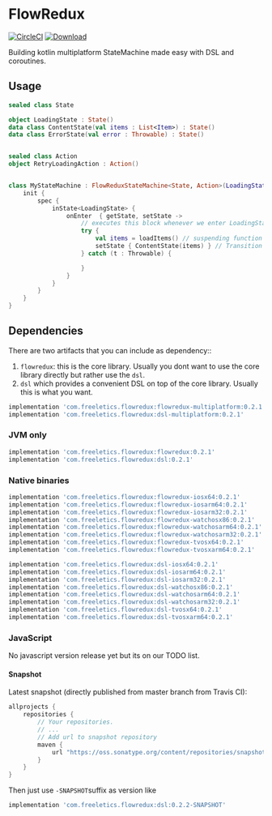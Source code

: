 # FlowRedux

[![CircleCI](https://circleci.com/gh/freeletics/FlowRedux.svg?style=svg)](https://circleci.com/gh/freeletics/FlowFedux)
[![Download](https://maven-badges.herokuapp.com/maven-central/com.freeletics.flowredux/flowredux/badge.svg) ](https://maven-badges.herokuapp.com/maven-central/com.freeletics.flowredux/flowredux)

Building kotlin multiplatform StateMachine made easy with DSL and coroutines.

## Usage

```kotlin
sealed class State

object LoadingState : State()
data class ContentState(val items : List<Item>) : State()
data class ErrorState(val error : Throwable) : State()


sealed class Action
object RetryLoadingAction : Action()


class MyStateMachine : FlowReduxStateMachine<State, Action>(LoadingState){
    init {
        spec {
            inState<LoadingState> {
                onEnter  { getState, setState ->
                    // executes this block whenever we enter LoadingState
                    try {
                        val items = loadItems() // suspending function / coroutine to load items
                        setState { ContentState(items) } // Transition to ContentState
                    } catch (t : Throwable) {

                    }
                }
            }
        }
    }
}
```

## Dependencies
There are two artifacts that you can include as dependency::
1. `flowredux`: this is the core library. Usually you dont want to use the core library directly but rather use the `dsl`.
2. `dsl` which provides a convenient DSL on top of the core library. Usually this is what you want.

```groovy
implementation 'com.freeletics.flowredux:flowredux-multiplatform:0.2.1'
implementation 'com.freeletics.flowredux:dsl-multiplatform:0.2.1'
```

### JVM only
```groovy
implementation 'com.freeletics.flowredux:flowredux:0.2.1'
implementation 'com.freeletics.flowredux:dsl:0.2.1'
```

### Native binaries
```groovy
implementation 'com.freeletics.flowredux:flowredux-iosx64:0.2.1'
implementation 'com.freeletics.flowredux:flowredux-iosarm64:0.2.1'
implementation 'com.freeletics.flowredux:flowredux-iosarm32:0.2.1'
implementation 'com.freeletics.flowredux:flowredux-watchosx86:0.2.1'
implementation 'com.freeletics.flowredux:flowredux-watchosarm64:0.2.1'
implementation 'com.freeletics.flowredux:flowredux-watchosarm32:0.2.1'
implementation 'com.freeletics.flowredux:flowredux-tvosx64:0.2.1'
implementation 'com.freeletics.flowredux:flowredux-tvosxarm64:0.2.1'

implementation 'com.freeletics.flowredux:dsl-iosx64:0.2.1'
implementation 'com.freeletics.flowredux:dsl-iosarm64:0.2.1'
implementation 'com.freeletics.flowredux:dsl-iosarm32:0.2.1'
implementation 'com.freeletics.flowredux:dsl-watchosx86:0.2.1'
implementation 'com.freeletics.flowredux:dsl-watchosarm64:0.2.1'
implementation 'com.freeletics.flowredux:dsl-watchosarm32:0.2.1'
implementation 'com.freeletics.flowredux:dsl-tvosx64:0.2.1'
implementation 'com.freeletics.flowredux:dsl-tvosxarm64:0.2.1'
```

### JavaScript
No javascript version release yet but its on our TODO list.


#### Snapshot
Latest snapshot (directly published from master branch from Travis CI):

```groovy
allprojects {
    repositories {
        // Your repositories.
        // ...
        // Add url to snapshot repository
        maven {
            url "https://oss.sonatype.org/content/repositories/snapshots/"
        }
    }
}
```

Then just use `-SNAPSHOT`suffix as version like
```groovy
implementation 'com.freeletics.flowredux:dsl:0.2.2-SNAPSHOT'
```

